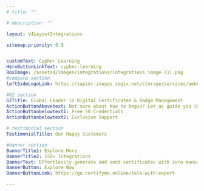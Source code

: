 ```yaml
---
# title: ""

# description: ""

layout: V4LayoutIntegrations

sitemap.priority: 0.9


customText: Cypher Learning
HeroButtonLinkText: cypher-learning
BoxImage: /assets4/images/integrations/integrations image (1).png
#compare section
leftSideLogoLink: https://zapier-images.imgix.net/storage/services/aebb4ce79138f9cfa06d89d88d729d13.png?auto=format&ixlib=react-9.8.0&fit=crop&q=50&w=60&h=60&dpr=1

#G2 section
G2Title: Global Leader in Digital Certificates & Badge Management
ActionButtonAbovetext: Not sure about how to begin? Let us guide you in the right direction!
ActionButtonbelowtext1: Free 50 Credentials
ActionButtonbelowtext2: Exclusive Support

# testimonial section
TestimonialTitle: Our Happy Customers   

#banner section
BannerTitle1: Explore More
BannerTitle2: 150+ Integrations
BannerText: Effortlessly generate and send certificates with zero manual intervention using the most advanced digital credential management software of 2023.
BannerButton: Explore Now
BannerButtonLink: https://go.certifyme.online/talk-with-expert

---
```


